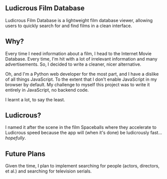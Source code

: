 ## Ludicrous Film Database

Ludicrous Film Database is a lightweight film database viewer, allowing users to quickly search for and find films in a clean interface.

## Why?

Every time I need information about a film, I head to the Internet Movie Database. Every time, I'm hit with a lot of irrelevant information and many advertisements. So, I decided to write a cleaner, nicer alternative.

Oh, and I'm a Python web developer for the most part, and I have a dislike of all things JavaScript. To the extent that I don't enable JavaScript in my browser by default. My challenge to myself this project was to write it entirely in JavaScript, no backend code.

I learnt a lot, to say the least.

## Ludicrous?

I named it after the scene in the film Spaceballs where they accelerate to Ludicrous speed because the app will (when it's done) be ludicrously fast... _hopefully_.

## Future Plans

Given the time, I plan to implement searching for people (actors, directors, et al.) and searching for television serials.
